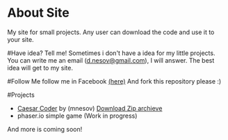 # About Site
My site for small projects. Any user can download the code and use it to your site.


#Have idea? Tell me!
Sometimes i don't have a idea for my little projects. You can write me an email (d.nesov@gmail.com), I will answer. The best idea will get to my site.

#Follow Me
follow me in Facebook [(here)](//facebook.com/d.nesov)
And fork this repository please :)

#Projects
* [Caesar Coder](http://dnesov.github.io/Projects/caesar.html) by (mnesov) [Download Zip archieve](dist/Caesar%20coder%20v0.2.zip)
* phaser.io simple game (Work in progress)


And more is coming soon!



